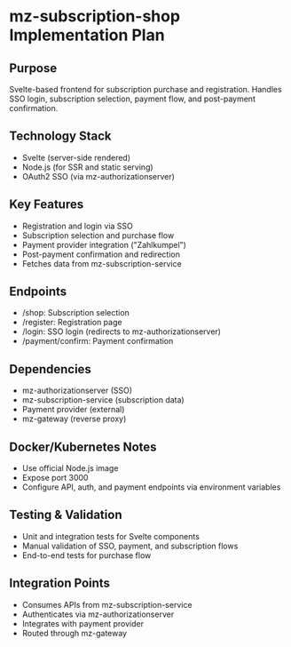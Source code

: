 # mz-subscription-shop Implementation Plan

## Purpose
Svelte-based frontend for subscription purchase and registration. Handles SSO login, subscription selection, payment flow, and post-payment confirmation.

## Technology Stack
- Svelte (server-side rendered)
- Node.js (for SSR and static serving)
- OAuth2 SSO (via mz-authorizationserver)

## Key Features
- Registration and login via SSO
- Subscription selection and purchase flow
- Payment provider integration ("Zahlkumpel")
- Post-payment confirmation and redirection
- Fetches data from mz-subscription-service

## Endpoints
- /shop: Subscription selection
- /register: Registration page
- /login: SSO login (redirects to mz-authorizationserver)
- /payment/confirm: Payment confirmation

## Dependencies
- mz-authorizationserver (SSO)
- mz-subscription-service (subscription data)
- Payment provider (external)
- mz-gateway (reverse proxy)

## Docker/Kubernetes Notes
- Use official Node.js image
- Expose port 3000
- Configure API, auth, and payment endpoints via environment variables

## Testing & Validation
- Unit and integration tests for Svelte components
- Manual validation of SSO, payment, and subscription flows
- End-to-end tests for purchase flow

## Integration Points
- Consumes APIs from mz-subscription-service
- Authenticates via mz-authorizationserver
- Integrates with payment provider
- Routed through mz-gateway

